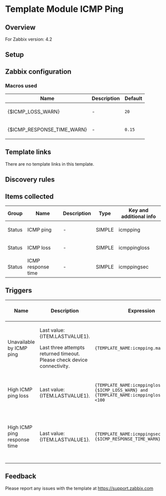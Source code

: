 
# Template Module ICMP Ping

## Overview

For Zabbix version: 4.2  

## Setup


## Zabbix configuration


### Macros used

|Name|Description|Default|
|----|-----------|-------|
|{$ICMP_LOSS_WARN}|<p>-</p>|`20`|
|{$ICMP_RESPONSE_TIME_WARN}|<p>-</p>|`0.15`|

## Template links

There are no template links in this template.

## Discovery rules


## Items collected

|Group|Name|Description|Type|Key and additional info|
|-----|----|-----------|----|---------------------|
|Status|ICMP ping|<p>-</p>|SIMPLE|icmpping|
|Status|ICMP loss|<p>-</p>|SIMPLE|icmppingloss|
|Status|ICMP response time|<p>-</p>|SIMPLE|icmppingsec|

## Triggers

|Name|Description|Expression|Severity|Dependencies and additional info|
|----|-----------|----|----|----|
|Unavailable by ICMP ping|<p>Last value: {ITEM.LASTVALUE1}.</p><p>Last three attempts returned timeout.  Please check device connectivity.</p>|`{TEMPLATE_NAME:icmpping.max(#3)}=0`|HIGH||
|High ICMP ping loss|<p>Last value: {ITEM.LASTVALUE1}.</p>|`{TEMPLATE_NAME:icmppingloss.min(5m)}>{$ICMP_LOSS_WARN} and {TEMPLATE_NAME:icmppingloss.min(5m)}<100`|WARNING|<p>**Depends on**:</p><p>- Unavailable by ICMP ping</p>|
|High ICMP ping response time|<p>Last value: {ITEM.LASTVALUE1}.</p>|`{TEMPLATE_NAME:icmppingsec.avg(5m)}>{$ICMP_RESPONSE_TIME_WARN}`|WARNING|<p>**Depends on**:</p><p>- High ICMP ping loss</p><p>- Unavailable by ICMP ping</p>|

## Feedback

Please report any issues with the template at https://support.zabbix.com

